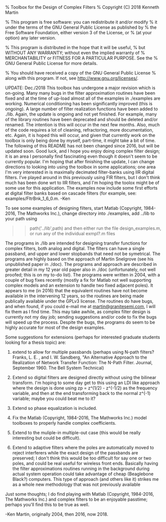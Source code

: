 %   Toolbox for the Design of Complex Filters
%   Copyright (C) 2018  Kenneth Martin

%   This program is free software: you can redistribute it and/or modify
%   it under the terms of the GNU General Public License as published by
%   the Free Software Foundation, either version 3 of the License, or
%   (at your option) any later version.

%   This program is distributed in the hope that it will be useful,
%   but WITHOUT ANY WARRANTY; without even the implied warranty of
%   MERCHANTABILITY or FITNESS FOR A PARTICULAR PURPOSE.  See the
%   GNU General Public License for more details.

%   You should have received a copy of the GNU General Public License
%   along with this program.  If not, see <http://www.gnu.org/licenses/>.

UPDATE: Dec./2018 This toolbox has undergone a major revision which is on-going. Many many bugs
in the filter approximation routines have been fixed and at the time of up-load almost all of
the examples in ./examples are working. Numerical conditioning has been significantly improved
(this is ongoing). A large number of filter realization functions have been added to ./lib. Again, the update is ongoing and not yet finished. For example, many of the library routines have been deprecated and should be deleted and/or renamed. The intention is this will occur in the next few months. Also, much of the code requires a lot of cleaning, refractoring, more documentation, etc. Again, it is hoped this will occur, and given that currently work on the toolbox is only being done by myself, part-time, it might take a bit of time. The following of this README has not been changed since 2016, but will be updated soon. Good luck, and I hope you enjoy doing complex filter design; it is an area I personally find fascinating even though it doesn't seem to be currently popular. I'm hoping that after finishing the update, I can change directions to looking into using the toolbox in some applications; one area I'm very interested in is maximally decimated filter-banks using IIR digital filters. I've played around in this previously using FIR filters, but I don't think much has been done wrt to IIR filters, and I'm hoping the toolox might be of some use for this application. The examples now include some first efforts at digital filter banks based on cascade filters (for example, see: examples/FltrBnk_1_6_0.m.
-Ken

To see some examples of designing filters, start Matlab (Copyright, 1984-2016, The Mathworks Inc.),
change directory into ./examples, add ../lib to your path using
>>path('../lib',path)
and then either run the file design_examples.m, or run any of the individual exmpl?.m files

The programs in ./lib are intended for designing transfer functions for complex filters, both analog and digital.
The filters can have a single passband, and upper and lower stopbands that need not be symetrical.
The programs are highly based on the approach of Martin Snelgrove (see his unpublished paper in ./doc).
The programs and approach are described in greater detail in my 12 year old paper also in ./doc (unfortunately,
not well proofed; this is on my to-do list).
The programs were written in 2004, with a couple of bug fixes recently (mostly a fix for Matlab not
well supporting complex models and an extension to handle two fixed adjacent poles). It appears to me
(in 2016) that the equivalent routines have not become available in the intervening 12 years, so the
routines are being made publically available under the GPLv3 license. The routines do have bugs, and when
found, if you could e-mail me at martin@granitesemi.com, I will fix them as I find time. This may take
awhile, as complex filter design is currently not my day job; sending suggestions and/or code to fix the
bugs will speed up the process. Despite the bugs, the programs do seem to be highly accurate for most of
the design examples.

Some suggestions for extensions (perhaps for interested graduate students looking for a thesis topic) are:
1) extend to allow for multiple passbands (perhaps using N-path filters? Franks, L. E. , and I. W. Sandberg,
"An Alternative Approach to the Realization of Network Transfer Function: The N-Path Filter. Journal,
September 1960. The Bell System Technical)

2) Extend so digital filters are designed directly without using the bilinear transform. I'm hoping to some
day get to this using an LDI like approach where the design is done using zp = z^(1/2) - z^(-1/2) as the
frequency variable, and then at the end transforming back to the normal z^(-1) variable; maybe you could beat
me to it?

3) Extend so phase equalization is included.

4) Fix the Matlab (Copyright, 1984-2016, The Mathworks Inc.) model toolboxes to properly handle complex coefficients.

5) Extend to the muliple-in multiple-out case (this would be really interesting but could be difficult).

6) Extend to adaptive filters where the poles are automatically moved to reject interferers while the exact
design of the passbands are preserved; I don't think this would be too difficult for say one or two poles,
and could be real useful for wireless front ends. Basically having the filter approximations routines running
in the background during actual system operation could take advantage of cheap (Beaglebone Black?) computers.
This type of approach (and others like it) strikes me as a whole new methodology that was not previously available

Just some thoughts; I do find playing with Matlab (Copyright, 1984-2016, The Mathworks Inc.) and complex
filters to be an enjoyable passtime; perhaps you'll find this to be true as well.

-Ken Martin, originally 2004, then 2016, now 2018.
